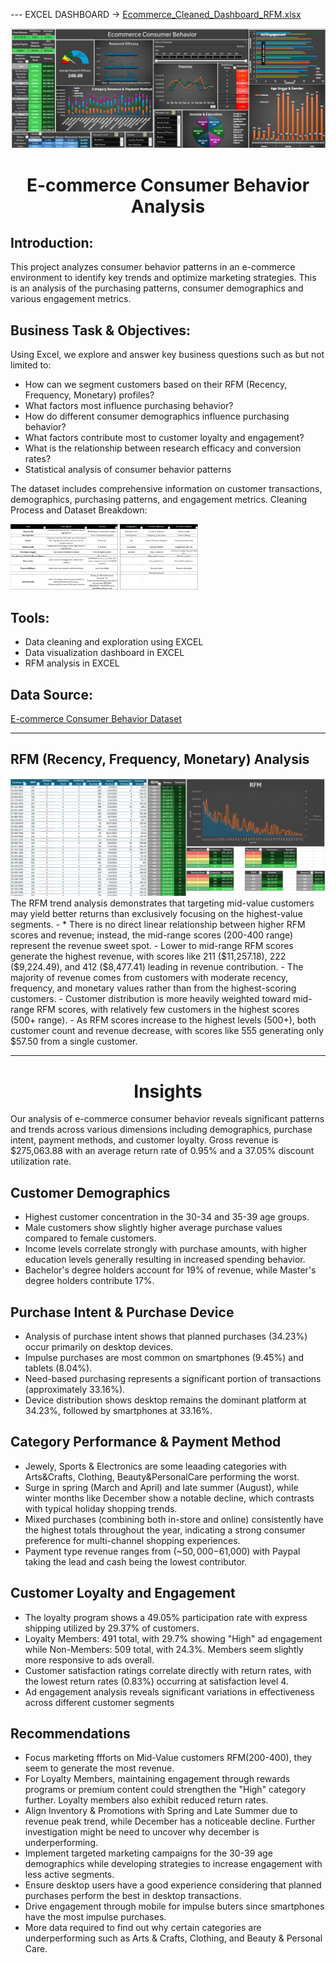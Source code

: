 --- EXCEL DASHBOARD -> [Ecommerce_Cleaned_Dashboard_RFM.xlsx]([URL_TO_YOUR_EXCEL_FILE](https://github.com/AndyeliSays/Ecommerce-Customer-Behavior/blob/main/Ecommerce_Cleaned_Dashboard_RFM.xlsx))

<img src=https://github.com/AndyeliSays/Ecommerce-Customer-Behavior/blob/main/assets/Ecommerce_dashboard.png>

<h1 align="center">E-commerce Consumer Behavior Analysis</h1>

## Introduction:
This project analyzes consumer behavior patterns in an e-commerce environment to identify key trends and optimize marketing strategies. This is an analysis of the purchasing patterns, consumer demographics and various engagement metrics.

## Business Task & Objectives:

 Using Excel, we explore and answer key business questions such as but not limited to: 
- How can we segment customers based on their RFM (Recency, Frequency, Monetary) profiles?
- What factors most influence purchasing behavior?
- How do different consumer demographics influence purchasing behavior?
- What factors contribute most to customer loyalty and engagement?
- What is the relationship between research efficacy and conversion rates?
- Statistical analysis of consumer behavior patterns

The dataset includes comprehensive information on customer transactions, demographics, purchasing patterns, and engagement metrics. 
Cleaning Process and Dataset Breakdown:

<img src=https://github.com/AndyeliSays/Ecommerce-Customer-Behavior/blob/main/assets/Ecommerce_cleaningprocess.png width="300">

## Tools:
- Data cleaning and exploration using EXCEL
- Data visualization dashboard in EXCEL
- RFM analysis in EXCEL

## Data Source:
[E-commerce Consumer Behavior Dataset](https://www.kaggle.com/datasets/salahuddinahmedshuvo/ecommerce-consumer-behavior-analysis-data/data)

---
## RFM (Recency, Frequency, Monetary) Analysis

<img src= https://github.com/AndyeliSays/Ecommerce-Customer-Behavior/blob/main/assets/Ecommerce_Rfm_snapshot.png>
The RFM trend analysis demonstrates that targeting mid-value customers may yield better returns than exclusively focusing on the highest-value segments.
- * There is no direct linear relationship between higher RFM scores and revenue; instead, the mid-range scores (200-400 range) represent the revenue sweet spot.
- Lower to mid-range RFM scores generate the highest revenue, with scores like 211 ($11,257.18), 222 ($9,224.49), and 412 ($8,477.41) leading in revenue contribution.
- The majority of revenue comes from customers with moderate recency, frequency, and monetary values rather than from the highest-scoring customers.
- Customer distribution is more heavily weighted toward mid-range RFM scores, with relatively few customers in the highest scores (500+ range).
- As RFM scores increase to the highest levels (500+), both customer count and revenue decrease, with scores like 555 generating only $57.50 from a single customer.

---

<h1 align="center">Insights</h1>

Our analysis of e-commerce consumer behavior reveals significant patterns and trends across various dimensions including demographics, purchase intent, payment methods, and customer loyalty. Gross revenue is  $275,063.88 with an average return rate of 0.95% and a 37.05% discount utilization rate.

## Customer Demographics
- Highest customer concentration in the 30-34 and 35-39 age groups.
- Male customers show slightly higher average purchase values compared to female customers.
- Income levels correlate strongly with purchase amounts, with higher education levels generally resulting in increased spending behavior.
- Bachelor's degree holders account for 19% of revenue, while Master's degree holders contribute 17%.

## Purchase Intent & Purchase Device
- Analysis of purchase intent shows that planned purchases (34.23%) occur primarily on desktop devices.
- Impulse purchases are most common on smartphones (9.45%) and tablets (8.04%).
- Need-based purchasing represents a significant portion of transactions (approximately 33.16%).
- Device distribution shows desktop remains the dominant platform at 34.23%, followed by smartphones at 33.16%.

## Category Performance & Payment Method
- Jewely, Sports & Electronics are some leaading categories with Arts&Crafts, Clothing, Beauty&PersonalCare performing the worst.
- Surge in spring (March and April) and late summer (August), while winter months like December show a notable decline, which contrasts with typical holiday shopping trends.
- Mixed purchases (combining both in-store and online) consistently have the highest totals throughout the year, indicating a strong consumer preference for multi-channel shopping experiences.
- Payment type revenue ranges from (~$50,000 -$61,000) with Paypal taking the lead and cash being the lowest contributor.

## Customer Loyalty and Engagement
- The loyalty program shows a 49.05% participation rate with express shipping utilized by 29.37% of customers.
- Loyalty Members: 491 total, with 29.7% showing "High" ad engagement while Non-Members: 509 total, with 24.3%.  Members seem slightly more responsive to ads overall.
- Customer satisfaction ratings correlate directly with return rates, with the lowest return rates (0.83%) occurring at satisfaction level 4.
- Ad engagement analysis reveals significant variations in effectiveness across different customer segments

## Recommendations
- Focus marketing ffforts on Mid-Value customers RFM(200-400), they seem to generate the most revenue.
- For Loyalty Members, maintaining engagement through rewards programs or premium content could strengthen the "High" category further. Loyalty members also exhibit reduced return rates.
- Align Inventory & Promotions with Spring and Late Summer due to revenue peak trend, while December has a noticeable decline. Further investigation might be need to uncover why december is underperforming. 
- Implement targeted marketing campaigns for the 30-39 age demographics while developing strategies to increase engagement with less active segments.
- Ensure desktop users have a good experience considering that planned purchases perform the best in desktop transactions. 
- Drive engagement through mobile for impulse buters since smartphones have the most impulse purchases.
- More data required to find out why certain categories are underperforming such as Arts & Crafts, Clothing, and Beauty & Personal Care.



